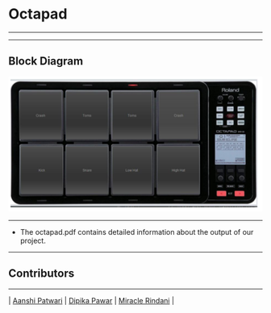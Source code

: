 # Octapad
---
---

  Block Diagram
 ---
 <p>
<img src = "octapad diagram.PNG">
</p>
 
 
 ---
 - The octapad.pdf contains detailed information about the output of our project.
 ---
 ## Contributors

---

| [Aanshi Patwari](https://github.com/aanshi18)                                                                                                            | [Dipika Pawar](https://github.com/DipikaPawar12)                                                                                                            | [Miracle Rindani](https://github.com/mrindani)                                                                                                |
